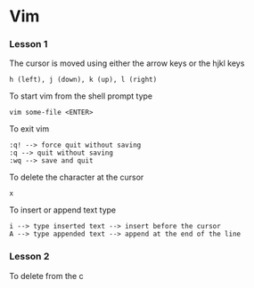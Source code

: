 # Vim

### Lesson 1

The cursor is moved using either the arrow keys or the hjkl keys&#x20;

```
h (left), j (down), k (up), l (right)
```

To start vim from the shell prompt type&#x20;

```
vim some-file <ENTER>
```

To exit vim

```
:q! --> force quit without saving 
:q --> quit without saving 
:wq --> save and quit 
```

To delete the character at the cursor&#x20;

```
x
```

To insert or append text type

```
i --> type inserted text --> insert before the cursor 
A --> type appended text --> append at the end of the line
```

### Lesson 2

To delete from the c

